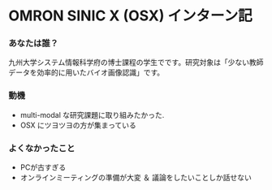 # OMRON SINIC X (OSX) インターン記

### あなたは誰？
九州大学システム情報科学府の博士課程の学生でです。研究対象は「少ない教師データを効率的に用いたバイオ画像認識」です。

### 動機
- multi-modal な研究課題に取り組みたかった.
- OSX にツヨツヨの方が集まっている

### よくなかったこと
- PCが古すぎる
- オンラインミーティングの準備が大変 ＆ 議論をしたいことしか話せない
